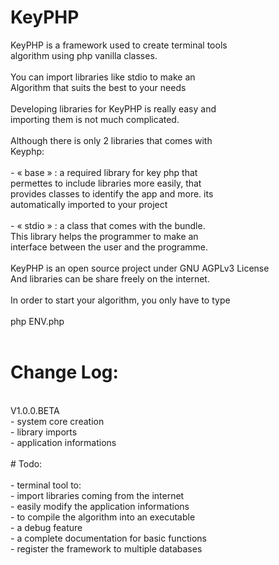 # KeyPHP

KeyPHP is a framework used to create terminal tools<br>
algorithm using php vanilla classes.<br>
<br>
You can import libraries like stdio to make an<br>
Algorithm that suits the best to your needs<br>
<br>
Developing libraries for KeyPHP is really easy and<br>
importing them is not much complicated.<br>
<br>
Although there is only 2 libraries that comes with<br>
Keyphp:<br>
<br>
	- « base » : a required library for key php that<br>
	permettes to include libraries more easily, that<br>
	provides classes to identify the app and more. its<br>
	automatically imported to your project<br>
<br>
	- « stdio » : a class that comes with the bundle.<br>
	This library helps the programmer to make an<br>
	interface between the user and the programme.<br>
<br>
KeyPHP is an open source project under GNU AGPLv3 License<br>
And libraries can be share freely on the internet.<br>
<br>
In order to start your algorithm, you only have to type<br>
<br>
	php ENV.php<br>
<br>
# Change Log:<br>
<br>
	V1.0.0.BETA<br>
	- system core creation<br>
	- library imports<br>
	- application informations<br>
<br>
# Todo:<br>
<br>
	- terminal tool to:<br>
		- import libraries coming from the internet<br>
		- easily modify the application informations<br>
		- to compile the algorithm into an executable<br>
	- a debug feature<br>
	- a complete documentation for basic functions<br>
	- register the framework to multiple databases<br>
